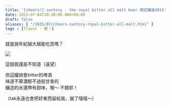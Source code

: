 ```yaml
---
title: '[cheers!] suntory - the royal bitter all malt beer 限定釀造2015'
date: 2015-07-04T20:30:00.000+08:00
draft: false
aliases: [ "/2015/07/cheers-suntory-royal-bitter-all-malt.html" ]
tags : [flavor - 飲！]
---
```


就是說年紀越大越能吃苦嗎？  

![](/images/suntoryroyalbitter.jpg)

這個我還是不知道（遠望）  
  
但這罐說會bitter的啤酒  
味道不算濃郁不過挺甘香的  
釀造的水還帶有甜味，喔～ 不錯耶！  
  
（tak永遠也會把好東西留給我，謝了嘻嘻～）
